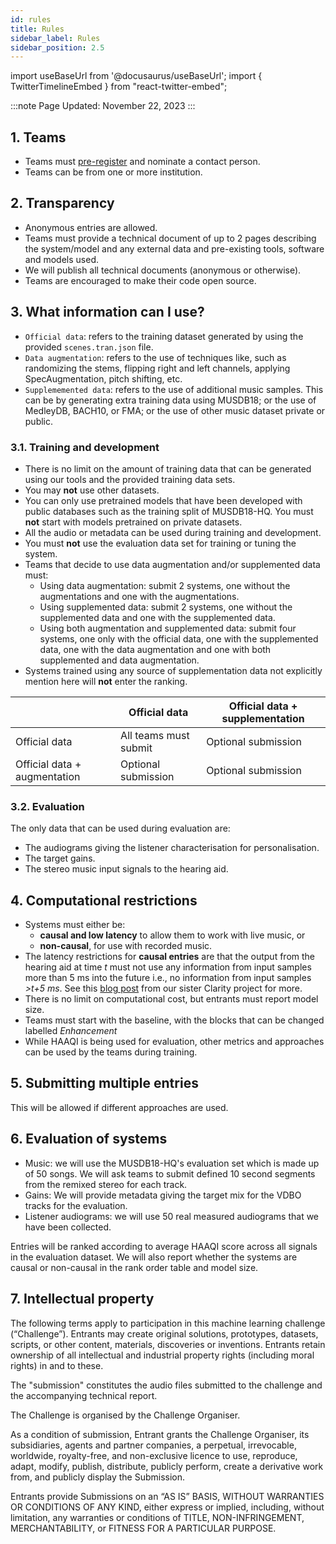 ```yaml
---
id: rules
title: Rules
sidebar_label: Rules
sidebar_position: 2.5
---
```

import useBaseUrl from '@docusaurus/useBaseUrl';
import { TwitterTimelineEmbed } from "react-twitter-embed";

:::note Page Updated: November 22, 2023
:::

## 1. Teams

- Teams must [pre-register](registration) and nominate a contact person.
- Teams can be from one or more institution.

## 2. Transparency

- Anonymous entries are allowed.
- Teams must provide a technical document of up to 2 pages describing the system/model and any external data and pre-existing tools, software and models used.
- We will publish all technical documents (anonymous or otherwise).
- Teams are encouraged to make their code open source.

## 3. What information can I use?

- `Official data`: refers to the training dataset generated by using the provided `scenes.tran.json` file.
- `Data augmentation`: refers to the use of techniques like, such as randomizing the stems, flipping right and left channels, applying SpecAugmentation, pitch shifting, etc.
- `Supplememented data`: refers to the use of additional music samples. This can be by generating extra training data using MUSDB18; or the use of MedleyDB, BACH10, or FMA; or the use of other music dataset private or public.

### 3.1. Training and development

- There is no limit on the amount of training data that can be generated using our tools and the provided training data sets.
- You may <b>not</b> use other datasets.
- You can only use pretrained models that have been developed with public databases such as the training split of MUSDB18-HQ. You must <b>not</b> start with models pretrained on private datasets.
- All the audio or metadata can be used during training and development.
- You must **not** use the evaluation data set for training or tuning the system.
- Teams that decide to use data augmentation and/or supplemented data must:
  - Using data augmentation: submit 2 systems, one without the augmentations and one with the augmentations.
  - Using supplemented data: submit 2 systems, one without the supplemented data and one with the supplemented data.
  - Using both augmentation and supplemented data: submit four systems, one only with the official data, one with the supplemented data, one with the data augmentation and one with both supplemented and data augmentation.
- Systems trained using any source of supplementation data not explicitly mention here will **not** enter the ranking.  

|                              | Official data           | Official data + supplementation |
|------------------------------|-------------------------|---------------------------------|
| Official data                | All teams must submit   | Optional submission             |
| Official data + augmentation | Optional submission     | Optional submission             |

### 3.2. Evaluation

The only data that can be used during evaluation are:

- The audiograms giving the listener characterisation for personalisation.
- The target gains.
- The stereo music input signals to the hearing aid.

## 4. Computational restrictions

* Systems must either be:
  *  <b>causal and low latency</b> to allow them to work with live music, or
  *  <b>non-causal</b>, for use with recorded music.
* The latency restrictions for <b>causal entries</b> are that the output from the hearing aid at time <i>t</i> must not use any information from input samples more than 5 ms into the future i.e., no information from input samples <i>>t+5 ms</i>. See this [blog post](https://claritychallenge.org/blog/Latency,%20computation%20time%20and%20real-time%20operation) from our sister Clarity project for more.
* There is no limit on computational cost, but entrants must report model size.
* Teams must start with the baseline, with the blocks that can be changed labelled *Enhancement*
* While HAAQI is being used for evaluation, other metrics and approaches can be used by the teams during training.


## 5. Submitting multiple entries

This will be allowed if different approaches are used.

## 6. Evaluation of systems

* Music: we will use the MUSDB18-HQ's evaluation set which is made up of 50 songs. We will ask teams to submit defined 10 second segments from the remixed stereo for each track.
* Gains: We will provide metadata giving the target mix for the VDBO tracks for the evaluation.
* Listener audiograms: we will use 50 real measured audiograms that we have been collected.

Entries will be ranked according to average HAAQI score across all signals in the evaluation dataset. We will also report whether the systems are causal or non-causal in the rank order table and model size.

## 7. Intellectual property

The following terms apply to participation in this machine learning challenge (“Challenge”). Entrants may create original solutions, prototypes, datasets, scripts, or other content, materials, discoveries or inventions. Entrants retain ownership of all intellectual and industrial property rights (including moral rights) in and to these.

The "submission" constitutes the audio files submitted to the challenge and the accompanying technical report.

The Challenge is organised by the Challenge Organiser.

As a condition of submission, Entrant grants the Challenge Organiser, its subsidiaries, agents and partner companies, a perpetual, irrevocable, worldwide, royalty-free, and non-exclusive licence to use, reproduce, adapt, modify, publish, distribute, publicly perform, create a derivative work from, and publicly display the Submission.

Entrants provide Submissions on an “AS IS” BASIS, WITHOUT WARRANTIES OR CONDITIONS OF ANY KIND, either express or implied, including, without limitation, any warranties or conditions of TITLE, NON-INFRINGEMENT, MERCHANTABILITY, or FITNESS FOR A PARTICULAR PURPOSE.
